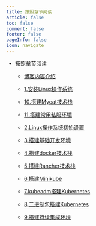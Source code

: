 ```yaml
---
title: 按照章节阅读
article: false
toc: false
comment: false
footer: false
pageInfo: false
icon: navigate
---
```


- 按照章节阅读

    - <a class="breadcrumb-link" href="centos7-chapter-0.博客内容介绍.html">博客内容介绍</a>

    - <a class="breadcrumb-link" href="centos7-chapter-1.安装Linux操作系统.html">1.安装Linux操作系统</a>

    - <a class="breadcrumb-link" href="centos7-chapter-10.搭建Mycat技术栈.html">10.搭建Mycat技术栈</a>

    - <a class="breadcrumb-link" href="centos7-chapter-11.搭建常用私服环境.html">11.搭建常用私服环境</a>

    - <a class="breadcrumb-link" href="centos7-chapter-2.Linux操作系统初始设置.html">2.Linux操作系统初始设置</a>

    - <a class="breadcrumb-link" href="centos7-chapter-3.搭建基础开发环境.html">3.搭建基础开发环境</a>

    - <a class="breadcrumb-link" href="centos7-chapter-4.搭建docker技术栈.html">4.搭建docker技术栈</a>

    - <a class="breadcrumb-link" href="centos7-chapter-5.搭建Rancher技术栈.html">5.搭建Rancher技术栈</a>

    - <a class="breadcrumb-link" href="centos7-chapter-6.搭建Minikube.html">6.搭建Minikube</a>

    - <a class="breadcrumb-link" href="centos7-chapter-7.kubeadm搭建Kubernetes.html">7.kubeadm搭建Kubernetes</a>

    - <a class="breadcrumb-link" href="centos7-chapter-8.二进制包搭建Kubernetes.html">8.二进制包搭建Kubernetes</a>

    - <a class="breadcrumb-link" href="centos7-chapter-9.搭建持续集成环境.html">9.搭建持续集成环境</a>

